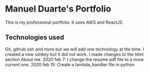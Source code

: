 # Manuel Duarte's Portfolio
This is my professional portfolio. It uses AWS and ReactJS

## Technologies used

Git, github ssh and more but we will add one technology at the time.
I created a new sshkey but it did not work.
I made changes to the html section About me.
2020 feb 7: I change the resume pdf file to a more current one.
2020 feb 15: Create a lambda_handler file in python 
